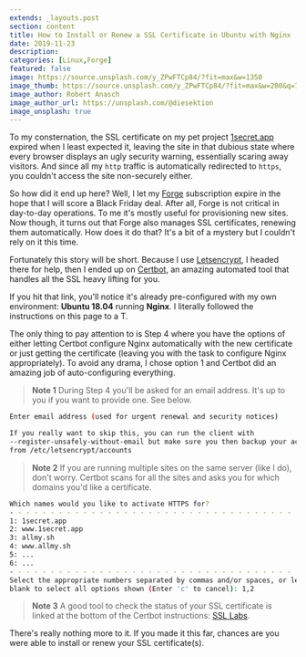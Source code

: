 ```yaml
---
extends: _layouts.post
section: content
title: How to Install or Renew a SSL Certificate in Ubuntu with Nginx
date: 2019-11-23
description: 
categories: [Linux,Forge]
featured: false
image: https://source.unsplash.com/y_ZPwFTCp84/?fit=max&w=1350
image_thumb: https://source.unsplash.com/y_ZPwFTCp84/?fit=max&w=200&q=75
image_author: Robert Anasch
image_author_url: https://unsplash.com/@diesektion
image_unsplash: true
---
```


To my consternation, the SSL certificate on my pet project [1secret.app](https://1secret.app/) expired when I least expected it, leaving the site in that dubious state where every browser displays an ugly security warning, essentially scaring away visitors. And since all my `http` traffic is automatically redirected to `https`, you couldn't access the site non-securely either.

So how did it end up here? Well, I let my [Forge](https://forge.laravel.com/) subscription expire in the hope that I will score a Black Friday deal. After all, Forge is not critical in day-to-day operations. To me it's mostly useful for provisioning new sites. Now though, it turns out that Forge also manages SSL certificates, renewing them automatically. How does it do that? It's a bit of a mystery but I couldn't rely on it this time.

Fortunately this story will be short. Because I use [Letsencrypt](https://letsencrypt.org/), I headed there for help, then I ended up on [Certbot](https://certbot.eff.org/lets-encrypt/ubuntubionic-nginx), an amazing automated tool that handles all the SSL heavy lifting for you.

If you hit that link, you'll notice it's already pre-configured with my own environment: **Ubuntu 18.04** running **Nginx**. I literally followed the instructions on this page to a T.

The only thing to pay attention to is Step 4 where you have the options of either letting Certbot configure Nginx automatically with the new certificate or just getting the certificate (leaving you with the task to configure Nginx appropriately). To avoid any drama, I chose option 1 and Certbot did an amazing job of auto-configuring everything.

> **Note 1** During Step 4 you'll be asked for an email address. It's up to you if you want to provide one. See below.

```bash
Enter email address (used for urgent renewal and security notices)

If you really want to skip this, you can run the client with
--register-unsafely-without-email but make sure you then backup your account key
from /etc/letsencrypt/accounts
```

> **Note 2** If you are running multiple sites on the same server (like I do), don't worry. Certbot scans for all the sites and asks you for which domains you'd like a certificate.

```bash
Which names would you like to activate HTTPS for?
- - - - - - - - - - - - - - - - - - - - - - - - - - - - - - - - - - - - - - - -
1: 1secret.app
2: www.1secret.app
3: allmy.sh
4: www.allmy.sh
5: ...
6: ...
- - - - - - - - - - - - - - - - - - - - - - - - - - - - - - - - - - - - - - - -
Select the appropriate numbers separated by commas and/or spaces, or leave input
blank to select all options shown (Enter 'c' to cancel): 1,2
```

> **Note 3** A good tool to check the status of your SSL certificate is linked at the bottom of the Certbot instructions: [SSL Labs](https://www.ssllabs.com/ssltest/).

There's really nothing more to it. If you made it this far, chances are you were able to install or renew your SSL certificate(s).
